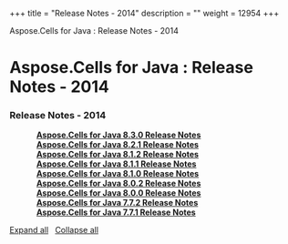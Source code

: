 +++
title = "Release Notes - 2014" 
description = "" 
weight = 12954 
+++

Aspose.Cells for Java : Release Notes - 2014  

# Aspose.Cells for Java : Release Notes - 2014


### Release Notes - 2014

&nbsp;&nbsp;&nbsp;&nbsp;&nbsp;&nbsp;&nbsp;&nbsp;&nbsp;&nbsp;&nbsp;&nbsp;[**Aspose.Cells for Java 8.3.0 Release Notes**](https://docs2.aspose.com/cells/java/releasenotes/asposecellsforjava/releasenotes-2014/aspose.cells+for+java+8.3.0+release+notes)    
&nbsp;&nbsp;&nbsp;&nbsp;&nbsp;&nbsp;&nbsp;&nbsp;&nbsp;&nbsp;&nbsp;&nbsp;[**Aspose.Cells for Java 8.2.1 Release Notes**](https://docs2.aspose.com/cells/java/releasenotes/asposecellsforjava/releasenotes-2014/aspose.cells+for+java+8.2.1+release+notes)    
&nbsp;&nbsp;&nbsp;&nbsp;&nbsp;&nbsp;&nbsp;&nbsp;&nbsp;&nbsp;&nbsp;&nbsp;[**Aspose.Cells for Java 8.1.2 Release Notes**](https://docs2.aspose.com/cells/java/releasenotes/asposecellsforjava/releasenotes-2014/aspose.cells+for+java+8.1.2+release+notes)    
&nbsp;&nbsp;&nbsp;&nbsp;&nbsp;&nbsp;&nbsp;&nbsp;&nbsp;&nbsp;&nbsp;&nbsp;[**Aspose.Cells for Java 8.1.1 Release Notes**](https://docs2.aspose.com/cells/java/releasenotes/asposecellsforjava/releasenotes-2014/aspose.cells+for+java+8.1.1+release+notes)    
&nbsp;&nbsp;&nbsp;&nbsp;&nbsp;&nbsp;&nbsp;&nbsp;&nbsp;&nbsp;&nbsp;&nbsp;[**Aspose.Cells for Java 8.1.0 Release Notes**](https://docs2.aspose.com/cells/java/releasenotes/asposecellsforjava/releasenotes-2014/aspose.cells+for+java+8.1.0+release+notes)    
&nbsp;&nbsp;&nbsp;&nbsp;&nbsp;&nbsp;&nbsp;&nbsp;&nbsp;&nbsp;&nbsp;&nbsp;[**Aspose.Cells for Java 8.0.2 Release Notes**](https://docs2.aspose.com/cells/java/releasenotes/asposecellsforjava/releasenotes-2014/aspose.cells+for+java+8.0.2+release+notes)    
&nbsp;&nbsp;&nbsp;&nbsp;&nbsp;&nbsp;&nbsp;&nbsp;&nbsp;&nbsp;&nbsp;&nbsp;[**Aspose.Cells for Java 8.0.0 Release Notes**](https://docs2.aspose.com/cells/java/releasenotes/asposecellsforjava/releasenotes-2014/aspose.cells+for+java+8.0.0+release+notes)    
&nbsp;&nbsp;&nbsp;&nbsp;&nbsp;&nbsp;&nbsp;&nbsp;&nbsp;&nbsp;&nbsp;&nbsp;[**Aspose.Cells for Java 7.7.2 Release Notes**](https://docs2.aspose.com/cells/java/releasenotes/asposecellsforjava/releasenotes-2014/aspose.cells+for+java+7.7.2+release+notes)    
&nbsp;&nbsp;&nbsp;&nbsp;&nbsp;&nbsp;&nbsp;&nbsp;&nbsp;&nbsp;&nbsp;&nbsp;[**Aspose.Cells for Java 7.7.1 Release Notes**](https://docs2.aspose.com/cells/java/releasenotes/asposecellsforjava/releasenotes-2014/aspose.cells+for+java+7.7.1+release+notes)    

[Expand all](#)   [Collapse all](#)

           

